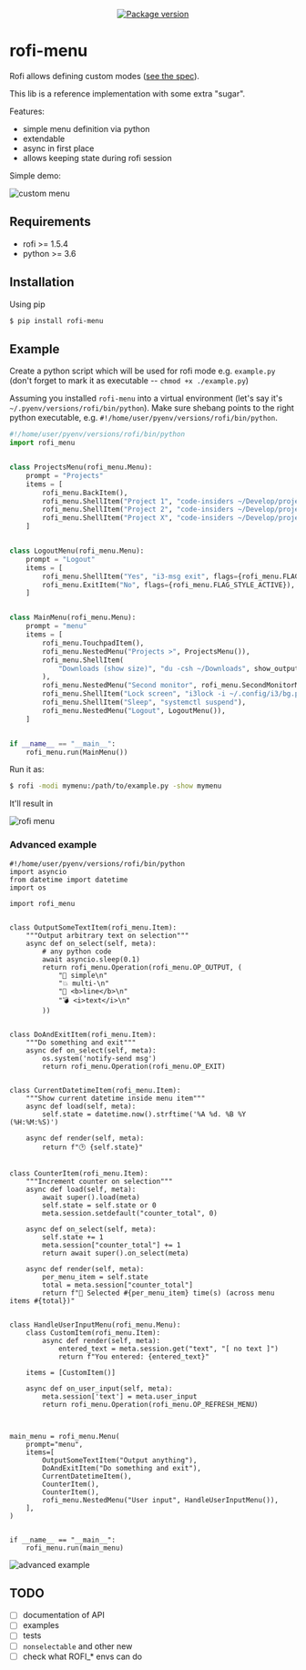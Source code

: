 <p align="center">
    <a href="https://pypi.org/project/rofi-menu/">
        <img src="https://badge.fury.io/py/rofi-menu.svg" alt="Package version">
    </a>
</p>

# rofi-menu

Rofi allows defining custom modes ([see the spec](https://github.com/davatorium/rofi/wiki/mode-Specs)).

This lib is a reference implementation with some extra "sugar".

Features:

- simple menu definition via python
- extendable
- async in first place
- allows keeping state during rofi session

Simple demo:

![custom menu](https://github.com/miphreal/python-rofi-menu/raw/master/docs/demo.gif)

## Requirements

- rofi >= 1.5.4
- python >= 3.6


## Installation

Using pip

```sh
$ pip install rofi-menu
```

## Example

Create a python script which will be used for rofi mode
e.g. `example.py` (don't forget to mark it as executable -- `chmod +x ./example.py`)

Assuming you installed `rofi-menu` into a virtual environment (let's say it's `~/.pyenv/versions/rofi/bin/python`).
Make sure shebang points to the right python executable, e.g. `#!/home/user/pyenv/versions/rofi/bin/python`.

```python
#!/home/user/pyenv/versions/rofi/bin/python
import rofi_menu


class ProjectsMenu(rofi_menu.Menu):
    prompt = "Projects"
    items = [
        rofi_menu.BackItem(),
        rofi_menu.ShellItem("Project 1", "code-insiders ~/Develop/project1"),
        rofi_menu.ShellItem("Project 2", "code-insiders ~/Develop/project2"),
        rofi_menu.ShellItem("Project X", "code-insiders ~/Develop/projectx"),
    ]


class LogoutMenu(rofi_menu.Menu):
    prompt = "Logout"
    items = [
        rofi_menu.ShellItem("Yes", "i3-msg exit", flags={rofi_menu.FLAG_STYLE_URGENT}),
        rofi_menu.ExitItem("No", flags={rofi_menu.FLAG_STYLE_ACTIVE}),
    ]


class MainMenu(rofi_menu.Menu):
    prompt = "menu"
    items = [
        rofi_menu.TouchpadItem(),
        rofi_menu.NestedMenu("Projects >", ProjectsMenu()),
        rofi_menu.ShellItem(
            "Downloads (show size)", "du -csh ~/Downloads", show_output=True
        ),
        rofi_menu.NestedMenu("Second monitor", rofi_menu.SecondMonitorMenu()),
        rofi_menu.ShellItem("Lock screen", "i3lock -i ~/.config/i3/bg.png"),
        rofi_menu.ShellItem("Sleep", "systemctl suspend"),
        rofi_menu.NestedMenu("Logout", LogoutMenu()),
    ]


if __name__ == "__main__":
    rofi_menu.run(MainMenu())
```

Run it as:

```sh
$ rofi -modi mymenu:/path/to/example.py -show mymenu
```

It'll result in

![rofi menu](https://github.com/miphreal/python-rofi-menu/raw/master/docs/menu-example.png)


### Advanced example


```
#!/home/user/pyenv/versions/rofi/bin/python
import asyncio
from datetime import datetime
import os

import rofi_menu


class OutputSomeTextItem(rofi_menu.Item):
    """Output arbitrary text on selection"""
    async def on_select(self, meta):
        # any python code
        await asyncio.sleep(0.1)
        return rofi_menu.Operation(rofi_menu.OP_OUTPUT, (
            "💢 simple\n"
            "💥 multi-\n"
            "💫 <b>line</b>\n"
            "💣 <i>text</i>\n"
        ))


class DoAndExitItem(rofi_menu.Item):
    """Do something and exit"""
    async def on_select(self, meta):
        os.system('notify-send msg')
        return rofi_menu.Operation(rofi_menu.OP_EXIT)


class CurrentDatetimeItem(rofi_menu.Item):
    """Show current datetime inside menu item"""
    async def load(self, meta):
        self.state = datetime.now().strftime('%A %d. %B %Y (%H:%M:%S)')

    async def render(self, meta):
        return f"🕑 {self.state}"


class CounterItem(rofi_menu.Item):
    """Increment counter on selection"""
    async def load(self, meta):
        await super().load(meta)
        self.state = self.state or 0
        meta.session.setdefault("counter_total", 0)

    async def on_select(self, meta):
        self.state += 1
        meta.session["counter_total"] += 1
        return await super().on_select(meta)

    async def render(self, meta):
        per_menu_item = self.state
        total = meta.session["counter_total"]
        return f"🏃 Selected #{per_menu_item} time(s) (across menu items #{total})"


class HandleUserInputMenu(rofi_menu.Menu):
    class CustomItem(rofi_menu.Item):
        async def render(self, meta):
            entered_text = meta.session.get("text", "[ no text ]")
            return f"You entered: {entered_text}"

    items = [CustomItem()]

    async def on_user_input(self, meta):
        meta.session['text'] = meta.user_input
        return rofi_menu.Operation(rofi_menu.OP_REFRESH_MENU)



main_menu = rofi_menu.Menu(
    prompt="menu",
    items=[
        OutputSomeTextItem("Output anything"),
        DoAndExitItem("Do something and exit"),
        CurrentDatetimeItem(),
        CounterItem(),
        CounterItem(),
        rofi_menu.NestedMenu("User input", HandleUserInputMenu()),
    ],
)


if __name__ == "__main__":
    rofi_menu.run(main_menu)
```

![advanced example](https://github.com/miphreal/python-rofi-menu/raw/master/docs/menu-example-advanced.png)

## TODO

- [ ] documentation of API
- [ ] examples
- [ ] tests
- [ ] `nonselectable` and other new
- [ ] check what ROFI_* envs can do
